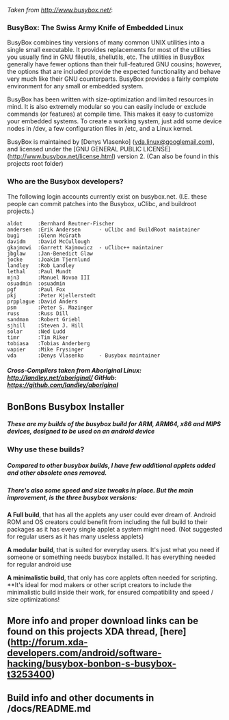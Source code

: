 *Taken from http://www.busybox.net/*:
### BusyBox: The Swiss Army Knife of Embedded Linux

BusyBox combines tiny versions of many common UNIX utilities into a single small executable.
It provides replacements for most of the utilities you usually find in GNU fileutils, shellutils, etc.
The utilities in BusyBox generally have fewer options than their full-featured GNU cousins;
however, the options that are included provide the expected functionality and behave very much
like their GNU counterparts. BusyBox provides a fairly complete environment for any small or embedded system.

BusyBox has been written with size-optimization and limited resources in mind. It is also extremely
modular so you can easily include or exclude commands (or features) at compile time.
This makes it easy to customize your embedded systems. To create a working system, just add
some device nodes in /dev, a few configuration files in /etc, and a Linux kernel.

BusyBox is maintained by [Denys Vlasenko] (vda.linux@googlemail.com), and licensed under the
[GNU GENERAL PUBLIC LICENSE] (http://www.busybox.net/license.html) version 2. (Can also be found in this projects root folder)

### Who are the Busybox developers?

The following login accounts currently exist on busybox.net.
(I.E. these people can commit patches into the Busybox, uClibc, and buildroot projects.)
```
aldot     :Bernhard Reutner-Fischer
andersen  :Erik Andersen      - uClibc and BuildRoot maintainer
bug1      :Glenn McGrath
davidm    :David McCullough
gkajmowi  :Garrett Kajmowicz  - uClibc++ maintainer
jbglaw    :Jan-Benedict Glaw
jocke     :Joakim Tjernlund
landley   :Rob Landley
lethal    :Paul Mundt
mjn3      :Manuel Novoa III
osuadmin  :osuadmin
pgf       :Paul Fox
pkj       :Peter Kjellerstedt
prpplague :David Anders
psm       :Peter S. Mazinger
russ      :Russ Dill
sandman   :Robert Griebl
sjhill    :Steven J. Hill
solar     :Ned Ludd
timr      :Tim Riker
tobiasa   :Tobias Anderberg
vapier    :Mike Frysinger
vda       :Denys Vlasenko     - Busybox maintainer
```
##### Cross-Compilers taken from Aboriginal Linux: http://landley.net/aboriginal/ GitHub: https://github.com/landley/aboriginal

## BonBons Busybox Installer

##### These are my builds of the busybox build for ARM, ARM64, x86 and MIPS devices, designed to be used on an android device

### **Why use these builds?**
##### Compared to other busybox builds, I have few additional applets added and other obsolete ones removed.
##### There's also some speed and size tweaks in place. But the main improvement, is the three busybox versions:

**A Full build**, that has all the applets any user could ever dream of.
Android ROM and OS creators could benefit from including the full build to
their packages as it has every single applet a system might need.
(Not suggested for regular users as it has many useless applets)

**A modular build**, that is suited for everyday users. It's just what you need if someone
or something needs busybox installed. It has everything needed for regular android use

**A minimalistic build**, that only has core applets often needed for scripting.
**It's ideal for mod makers or other script creators to include the minimalistic build
inside their work, for ensured compatibility and speed / size optimizations!

## More info and proper download links can be found on this projects XDA thread, [here] (http://forum.xda-developers.com/android/software-hacking/busybox-bonbon-s-busybox-t3253400)

## Build info and other documents in /docs/README.md
